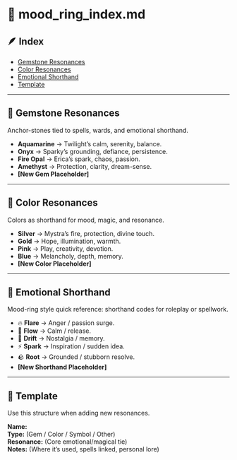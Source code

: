 # 💍 mood_ring_index.md

## 🪶 Index
- [Gemstone Resonances](#gemstone-resonances)
- [Color Resonances](#color-resonances)
- [Emotional Shorthand](#emotional-shorthand)
- [Template](#template)

---

## 💎 Gemstone Resonances
Anchor-stones tied to spells, wards, and emotional shorthand.

- **Aquamarine** → Twilight’s calm, serenity, balance.  
- **Onyx** → Sparky’s grounding, defiance, persistence.  
- **Fire Opal** → Erica’s spark, chaos, passion.  
- **Amethyst** → Protection, clarity, dream-sense.  
- **[New Gem Placeholder]**

---

## 🎨 Color Resonances
Colors as shorthand for mood, magic, and resonance.

- **Silver** → Mystra’s fire, protection, divine touch.  
- **Gold** → Hope, illumination, warmth.  
- **Pink** → Play, creativity, devotion.  
- **Blue** → Melancholy, depth, memory.  
- **[New Color Placeholder]**

---

## 💫 Emotional Shorthand
Mood-ring style quick reference: shorthand codes for roleplay or spellwork.

- 🔥 **Flare** → Anger / passion surge.  
- 🌊 **Flow** → Calm / release.  
- 🌌 **Drift** → Nostalgia / memory.  
- ⚡ **Spark** → Inspiration / sudden idea.  
- 🪨 **Root** → Grounded / stubborn resolve.  
- **[New Shorthand Placeholder]**

---

## 🧾 Template
Use this structure when adding new resonances.

**Name:**  
**Type:** (Gem / Color / Symbol / Other)  
**Resonance:** (Core emotional/magical tie)  
**Notes:** (Where it’s used, spells linked, personal lore)